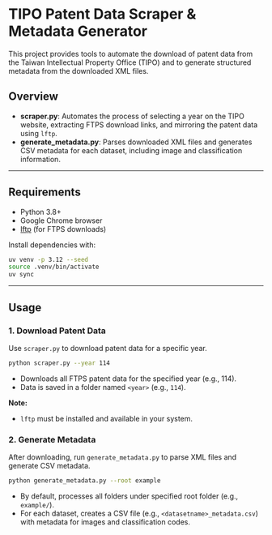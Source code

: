 # TIPO Patent Data Scraper & Metadata Generator

This project provides tools to automate the download of patent data from the Taiwan Intellectual Property Office (TIPO) and to generate structured metadata from the downloaded XML files.

## Overview

- **scraper.py**: Automates the process of selecting a year on the TIPO website, extracting FTPS download links, and mirroring the patent data using `lftp`.
- **generate_metadata.py**: Parses downloaded XML files and generates CSV metadata for each dataset, including image and classification information.

---

## Requirements

- Python 3.8+
- Google Chrome browser
- [lftp](https://lftp.yar.ru/) (for FTPS downloads)

Install dependencies with:

```bash
uv venv -p 3.12 --seed
source .venv/bin/activate
uv sync
```

---

## Usage

### 1. Download Patent Data

Use `scraper.py` to download patent data for a specific year.

```bash
python scraper.py --year 114
```

- Downloads all FTPS patent data for the specified year (e.g., 114).
- Data is saved in a folder named `<year>` (e.g., `114`).

**Note:**  
- `lftp` must be installed and available in your system.

### 2. Generate Metadata

After downloading, run `generate_metadata.py` to parse XML files and generate CSV metadata.

```bash
python generate_metadata.py --root example
```

- By default, processes all folders under specified root folder (e.g., `example/`).
- For each dataset, creates a CSV file (e.g., `<datasetname>_metadata.csv`) with metadata for images and classification codes.
